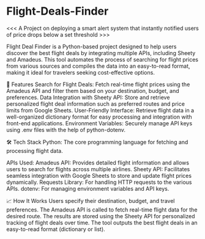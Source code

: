 # Flight-Deals-Finder
<<< A Project on deploying a smart alert system that instantly notified users of price drops below a set threshold >>>

Flight Deal Finder is a Python-based project designed to help users discover the best flight deals by integrating multiple APIs, including Sheety and Amadeus. This tool automates the process of searching for flight prices from various sources and compiles the data into an easy-to-read format, making it ideal for travelers seeking cost-effective options.

🚀 Features
Search for Flight Deals: Fetch real-time flight prices using the Amadeus API and filter them based on your destination, budget, and preferences.
Data Integration with Sheety API: Store and retrieve personalized flight deal information such as preferred routes and price limits from Google Sheets.
User-Friendly Interface: Retrieve flight data in a well-organized dictionary format for easy processing and integration with front-end applications.
Environment Variables: Securely manage API keys using .env files with the help of python-dotenv.

🛠️ Tech Stack
Python: The core programming language for fetching and processing flight data.

APIs Used:
Amadeus API: Provides detailed flight information and allows users to search for flights across multiple airlines.
Sheety API: Facilitates seamless integration with Google Sheets to store and update flight prices dynamically.
Requests Library: For handling HTTP requests to the various APIs.
dotenv: For managing environment variables and API keys.

📈 How It Works
Users specify their destination, budget, and travel preferences.
The Amadeus API is called to fetch real-time flight data for the desired route.
The results are stored using the Sheety API for personalized tracking of flight deals over time.
The tool outputs the best flight deals in an easy-to-read format (dictionary or list).
